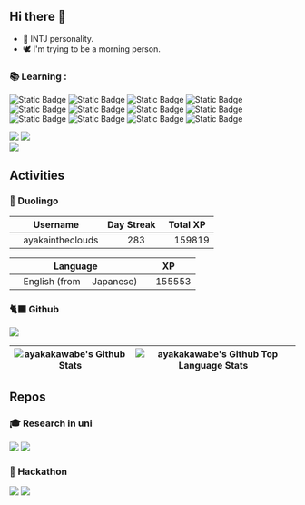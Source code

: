 ## Hi there 👋

- 💜 INTJ personality.
- 🕊️ I'm trying to be a morning person.

### 📚 Learning :

<p>
<img alt="Static Badge" src="https://img.shields.io/badge/Typescript-white?style=flat-square&logo=Typescript">
<img alt="Static Badge" src="https://img.shields.io/badge/Javascript-white?style=flat-square&logo=Javascript">
<img alt="Static Badge" src="https://img.shields.io/badge/React-white?style=flat-square&logo=React">
<img alt="Static Badge" src="https://img.shields.io/badge/Vue.js-white?style=flat-square&logo=Vue.js">
<img alt="Static Badge" src="https://img.shields.io/badge/Python-white?style=flat-square&logo=Python">
<img alt="Static Badge" src="https://img.shields.io/badge/fastapi-white?style=flat-square&logo=fastapi">
<img alt="Static Badge" src="https://img.shields.io/badge/Flask-white?style=flat-square&logo=Flask">
<img alt="Static Badge" src="https://img.shields.io/badge/Unity-white?style=flat-square&logo=Unity">
</br>
<img alt="Static Badge" src="https://img.shields.io/badge/PostgreSQL-white?style=flat-square&logo=PostgreSQL">
<img alt="Static Badge" src="https://img.shields.io/badge/Docker-white?style=flat-square&logo=Docker">
<img alt="Static Badge" src="https://img.shields.io/badge/Linux-white?style=flat-square&logo=Linux">
<img alt="Static Badge" src="https://img.shields.io/badge/Github_Actions-white?style=flat-square&logo=githubactions">
</p>

<a href="https://www.duolingo.com/profile/ayakaintheclouds"><img src="https://img.shields.io/badge/Duolingo-%40ayakaintheclouds-%2345CC11?style=for-the-badge&logo=duolingo&logoColor=white&labelColor=%233BAE12" /></a>
<a href="https://leetcode.com/u/ayakakawabe/"><img src="https://img.shields.io/badge/LeetCode-%40ayakakawabe-%23FFA115?style=for-the-badge&logo=leetcode&logoColor=white&labelColor=%23E38F14&color=%23FFA115" /></a></br>
<a href="https://qiita.com/ayakaintheclouds"><img src="https://img.shields.io/badge/Qiita-%40ayakaintheclouds-while?style=for-the-badge&logo=qiita&logoColor=white&labelColor=%233BAE12&color=%2345CC11" /></a>

## Activities

### 🦉 Duolingo

<!--START_SECTION:duolingoStats-->
<!-- Automatically generated with https://github.com/centrumek/duolingo-readme-stats-->

| Username | Day Streak | Total XP |
|:---:|:---:|:---:|
| <img src="https://raw.githubusercontent.com/centrumek/duolingo-readme-stats/main/assets/duolingo.png" height="12"> ayakaintheclouds | <img src="https://raw.githubusercontent.com/centrumek/duolingo-readme-stats/main/assets/streakactive.svg" height="12"> 283 | <img src="https://raw.githubusercontent.com/centrumek/duolingo-readme-stats/main/assets/xp.svg" height="12"> 159819 | <img src="https://raw.githubusercontent.com/centrumek/duolingo-readme-stats/main/assets/xp.svg" height="12"> 0 |

| Language | XP |
|:---:|:---:|
| <img src="https://raw.githubusercontent.com/centrumek/duolingo-readme-stats/main/assets/langs/english.svg" height="12"> English (from <img src="https://raw.githubusercontent.com/centrumek/duolingo-readme-stats/main/assets/langs/japanese.svg" height="12"> Japanese) | <img src="https://raw.githubusercontent.com/centrumek/duolingo-readme-stats/main/assets/xp.svg" height="12"> 155553 |

<!--END_SECTION:duolingoStats-->

### 🐈‍⬛ Github

<img align="center" src="https://github-profile-trophy.vercel.app/?username=ayakakawabe&rank=-C,-?&margin-w=5"/>

| <img align="center" alt="ayakakawabe's Github Stats" src="https://github-readme-stats-ayakakawabes-projects.vercel.app/api?username=ayakakawabe&theme=shadow_green&show_icons=true&hide_border=true" /> | <img align="center" alt="ayakakawabe's Github Top Language Stats" src="https://github-readme-stats-ayakakawabes-projects.vercel.app/api/top-langs/?username=ayakakawabe&theme=shadow_green&layout=compact&hide=html,&exclude_repo=ayakakawabe,github-readme-stats,100knocks-preprocess&hide_border=true" /> |
| ------------- | ------------- |


## Repos 

### 🎓 Research in uni

<a align="center" href="https://github.com/social-robotics-lab/ar-communicator-for-deaf-and-hearing"><img src="https://github-readme-stats.vercel.app/api/pin/?username=social-robotics-lab&repo=ar-communicator-for-deaf-and-hearing&theme=shadow_green&border_color=D0D9E0" /></a>
<a align="center" href="https://github.com/ayakakawabe/chatgpt-line-bot-for-experiment"><img src="https://github-readme-stats-ayakakawabes-projects.vercel.app/api/pin/?username=ayakakawabe&repo=chatgpt-line-bot-for-experiment&theme=shadow_green&border_color=D0D9E0" /></a>

### 🏃 Hackathon

<a align="center" href="https://github.com/abhrs0622/TaRO"><img src="https://github-readme-stats.vercel.app/api/pin/?username=abhrs0622&repo=TaRO&theme=shadow_green&border_color=D0D9E0" /></a>
<a align="center" href="https://github.com/hirafish/emocha"><img src="https://github-readme-stats.vercel.app/api/pin/?username=hirafish&repo=emocha&theme=shadow_green&border_color=D0D9E0" /></a>


<!--
**ayakakawabe/ayakakawabe** is a ✨ _special_ ✨ repository because its `README.md` (this file) appears on your GitHub profile.

Here are some ideas to get you started:

- 🔭 I’m currently working on ...
- 🌱 I’m currently learning ...
- 👯 I’m looking to collaborate on ...
- 🤔 I’m looking for help with ...
- 💬 Ask me about ...
- 📫 How to reach me: ...
- 😄 Pronouns: ...
- ⚡ Fun fact: ...
-->
